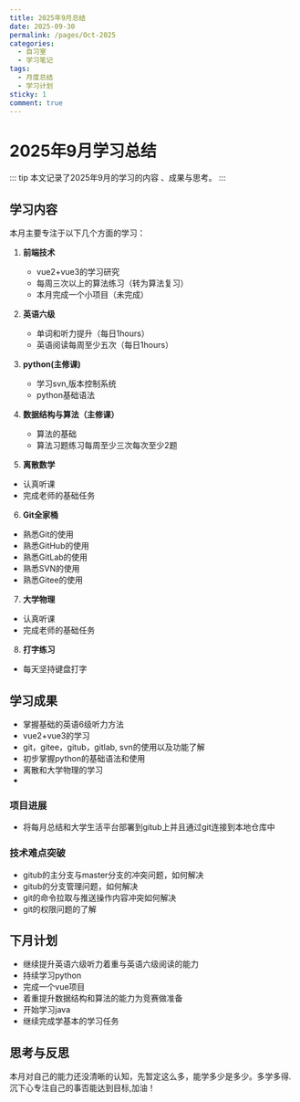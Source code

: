 ```yaml
---
title: 2025年9月总结
date: 2025-09-30
permalink: /pages/Oct-2025
categories: 
  - 自习室
  - 学习笔记
tags: 
  - 月度总结
  - 学习计划
sticky: 1
comment: true
---
```


# 2025年9月学习总结

::: tip
本文记录了2025年9月的学习的内容 、成果与思考。
:::

## 学习内容

本月主要专注于以下几个方面的学习：

1. **前端技术**
   - vue2+vue3的学习研究
   - 每周三次以上的算法练习（转为算法复习）
   - 本月完成一个小项目（未完成）

2. **英语六级**
   - 单词和听力提升（每日1hours）
   - 英语阅读每周至少五次（每日1hours）
  
3. **python(主修课)**
   - 学习svn,版本控制系统
   - python基础语法

4. **数据结构与算法（主修课）**
   - 算法的基础
   - 算法习题练习每周至少三次每次至少2题

5. **离散数学**
  - 认真听课
  - 完成老师的基础任务
  
6. **Git全家桶**
  - 熟悉Git的使用
  - 熟悉GitHub的使用
  - 熟悉GitLab的使用
  - 熟悉SVN的使用
  - 熟悉Gitee的使用

7. **大学物理**
  - 认真听课
  - 完成老师的基础任务
  
8. **打字练习**
  - 每天坚持键盘打字

## 学习成果
  - 掌握基础的英语6级听力方法
  - vue2+vue3的学习
  - git，gitee，gitub，gitlab, svn的使用以及功能了解
  - 初步掌握python的基础语法和使用
  - 离散和大学物理的学习
  - 
### 项目进展
  - 将每月总结和大学生活平台部署到gitub上并且通过git连接到本地仓库中

### 技术难点突破
 - gitub的主分支与master分支的冲突问题，如何解决
 - gitub的分支管理问题，如何解决
 - git的命令拉取与推送操作内容冲突如何解决
 - git的权限问题的了解
## 下月计划
- 继续提升英语六级听力着重与英语六级阅读的能力
- 持续学习python
- 完成一个vue项目
- 着重提升数据结构和算法的能力为竞赛做准备
- 开始学习java
- 继续完成学基本的学习任务


## 思考与反思
本月对自己的能力还没清晰的认知，先暂定这么多，能学多少是多少。多学多得.沉下心专注自己的事否能达到目标,加油！